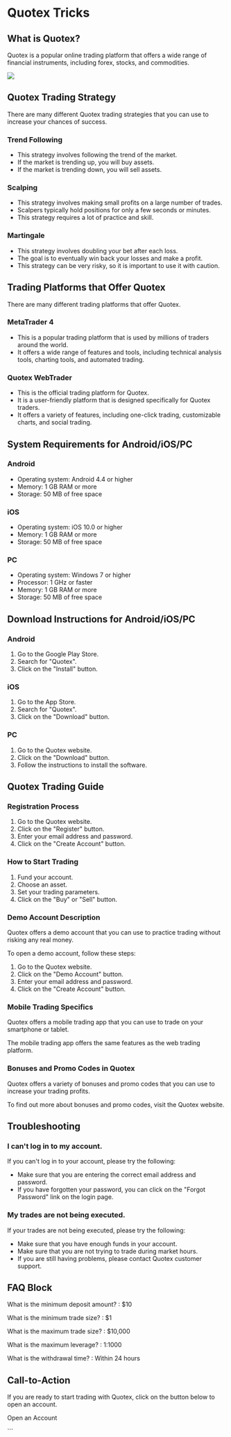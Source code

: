 # Quotex Tricks

## What is Quotex?

Quotex is a popular online trading platform that offers a wide range of
financial instruments, including forex, stocks, and commodities.

[![](https://static.quotex.io/files/4_en/300_250.jpg)](https://traff.sbs/brokerqxlid)

## Quotex Trading Strategy

There are many different Quotex trading strategies that you can use to
increase your chances of success.

### Trend Following

-   This strategy involves following the trend of the market.
-   If the market is trending up, you will buy assets.
-   If the market is trending down, you will sell assets.

### Scalping

-   This strategy involves making small profits on a large number of
    trades.
-   Scalpers typically hold positions for only a few seconds or minutes.
-   This strategy requires a lot of practice and skill.

### Martingale

-   This strategy involves doubling your bet after each loss.
-   The goal is to eventually win back your losses and make a profit.
-   This strategy can be very risky, so it is important to use it with
    caution.

## Trading Platforms that Offer Quotex

There are many different trading platforms that offer Quotex.

### MetaTrader 4

-   This is a popular trading platform that is used by millions of
    traders around the world.
-   It offers a wide range of features and tools, including technical
    analysis tools, charting tools, and automated trading.

### Quotex WebTrader

-   This is the official trading platform for Quotex.
-   It is a user-friendly platform that is designed specifically for
    Quotex traders.
-   It offers a variety of features, including one-click trading,
    customizable charts, and social trading.

## System Requirements for Android/iOS/PC

### Android

-   Operating system: Android 4.4 or higher
-   Memory: 1 GB RAM or more
-   Storage: 50 MB of free space

### iOS

-   Operating system: iOS 10.0 or higher
-   Memory: 1 GB RAM or more
-   Storage: 50 MB of free space

### PC

-   Operating system: Windows 7 or higher
-   Processor: 1 GHz or faster
-   Memory: 1 GB RAM or more
-   Storage: 50 MB of free space

## Download Instructions for Android/iOS/PC

### Android

1.  Go to the Google Play Store.
2.  Search for "Quotex".
3.  Click on the "Install" button.

### iOS

1.  Go to the App Store.
2.  Search for "Quotex".
3.  Click on the "Download" button.

### PC

1.  Go to the Quotex website.
2.  Click on the "Download" button.
3.  Follow the instructions to install the software.

## Quotex Trading Guide

### Registration Process

1.  Go to the Quotex website.
2.  Click on the "Register" button.
3.  Enter your email address and password.
4.  Click on the "Create Account" button.

### How to Start Trading

1.  Fund your account.
2.  Choose an asset.
3.  Set your trading parameters.
4.  Click on the "Buy" or "Sell" button.

### Demo Account Description

Quotex offers a demo account that you can use to practice trading
without risking any real money.

To open a demo account, follow these steps:

1.  Go to the Quotex website.
2.  Click on the "Demo Account" button.
3.  Enter your email address and password.
4.  Click on the "Create Account" button.

### Mobile Trading Specifics

Quotex offers a mobile trading app that you can use to trade on your
smartphone or tablet.

The mobile trading app offers the same features as the web trading
platform.

### Bonuses and Promo Codes in Quotex

Quotex offers a variety of bonuses and promo codes that you can use to
increase your trading profits.

To find out more about bonuses and promo codes, visit the Quotex
website.

## Troubleshooting

### I can\'t log in to my account.

If you can\'t log in to your account, please try the following:

-   Make sure that you are entering the correct email address and
    password.
-   If you have forgotten your password, you can click on the "Forgot
    Password" link on the login page.

### My trades are not being executed.

If your trades are not being executed, please try the following:

-   Make sure that you have enough funds in your account.
-   Make sure that you are not trying to trade during market hours.
-   If you are still having problems, please contact Quotex customer
    support.

## FAQ Block

What is the minimum deposit amount?
:   \$10

What is the minimum trade size?
:   \$1

What is the maximum trade size?
:   \$10,000

What is the maximum leverage?
:   1:1000

What is the withdrawal time?
:   Within 24 hours

## Call-to-Action

If you are ready to start trading with Quotex, click on the button below
to open an account.

Open an Account

\`\`\`

